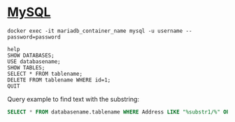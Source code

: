 # [MySQL](https://dev.mysql.com/doc/mysql-getting-started/en/)

```
docker exec -it mariadb_container_name mysql -u username --password=password

help
SHOW DATABASES;
USE databasename;
SHOW TABLES;
SELECT * FROM tablename;
DELETE FROM tablename WHERE id=1;
QUIT
```

Query example to find text with the substring:

```SQL
SELECT * FROM databasename.tablename WHERE Address LIKE "%substr1/%" OR Address LIKE "%substr2%";
```
